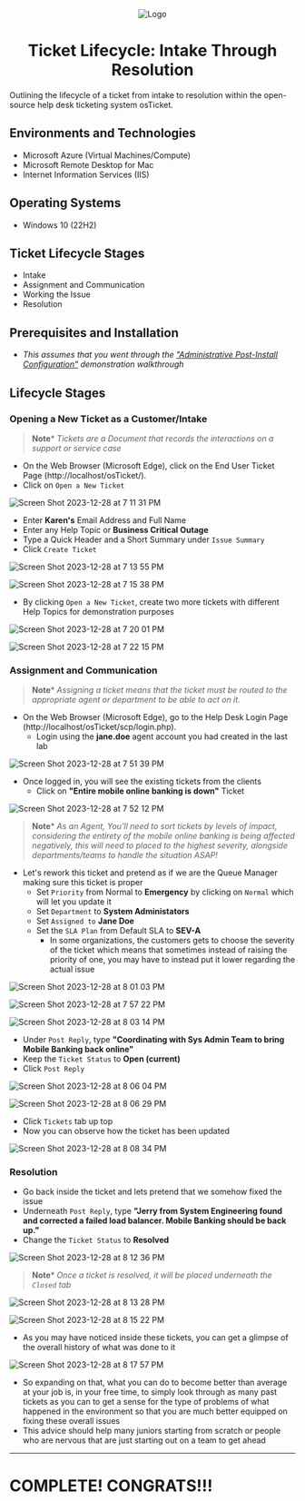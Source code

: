 <p align="center">
<img src="https://i.imgur.com/KuB3GsY.png" alt="Logo"/>
</p>

<h1 align="center">Ticket Lifecycle: Intake Through Resolution</h1>

Outlining the lifecycle of a ticket from intake to resolution within the open-source help desk ticketing system osTicket.<br />


<h2>Environments and Technologies</h2>

- Microsoft Azure (Virtual Machines/Compute)
- Microsoft Remote Desktop for Mac
- Internet Information Services (IIS)

<h2>Operating Systems</h2>

- Windows 10</b> (22H2)

<h2>Ticket Lifecycle Stages</h2>

- Intake
- Assignment and Communication
- Working the Issue
- Resolution

<h2>Prerequisites and Installation</h2>

- _This assumes that you went through the <a href="https://github.com/Emq17/osTicket-Post-Installation-Configuration">"Administrative Post-Install Configuration"</a> demonstration walkthrough_

<h2>Lifecycle Stages</h2>

<h3>Opening a New Ticket as a Customer/Intake</h3>

>**Note***
>_Tickets are a Document that records the interactions on a support or service case_

- On the Web Browser (Microsoft Edge), click on the End User Ticket Page (http://localhost/osTicket/).
- Click on `Open a New Ticket`

![Screen Shot 2023-12-28 at 7 11 31 PM](https://github.com/Emq17/osTicket-Ticket-Lifecycle-Examples/assets/147126755/106098ad-4a49-4059-98ca-954f0fa1f546)

- Enter **Karen's** Email Address and Full Name
- Enter any Help Topic or **Business Critical Outage**
- Type a Quick Header and a Short Summary under `Issue Summary`
- Click `Create Ticket`

![Screen Shot 2023-12-28 at 7 13 55 PM](https://github.com/Emq17/osTicket-Ticket-Lifecycle-Examples/assets/147126755/bbe1a526-e48d-4665-97f7-c1304cffb8d7)

![Screen Shot 2023-12-28 at 7 15 38 PM](https://github.com/Emq17/osTicket-Ticket-Lifecycle-Examples/assets/147126755/deca1645-d88f-4444-945d-bae3a5c664dc)

- By clicking `Open a New Ticket`, create two more tickets with different Help Topics for demonstration purposes

![Screen Shot 2023-12-28 at 7 20 01 PM](https://github.com/Emq17/osTicket-Ticket-Lifecycle-Examples/assets/147126755/ffbc1e57-7f43-4d48-afc6-6eff567d54a7)

![Screen Shot 2023-12-28 at 7 22 15 PM](https://github.com/Emq17/osTicket-Ticket-Lifecycle-Examples/assets/147126755/4e3c0940-37ba-4dc7-956b-4f466c356d09)

<h3>Assignment and Communication</h3>

>**Note***
>_Assigning a ticket means that the ticket must be routed to the appropriate agent or department to be able to act on it._

- On the Web Browser (Microsoft Edge), go to the Help Desk Login Page (http://localhost/osTicket/scp/login.php).
  - Login using the **jane.doe** agent account you had created in the last lab

![Screen Shot 2023-12-28 at 7 51 39 PM](https://github.com/Emq17/osTicket-Ticket-Lifecycle-Examples/assets/147126755/27c544ff-4bfd-4445-bcbf-66dd786abe34)

- Once logged in, you will see the existing tickets from the clients
   - Click on **"Entire mobile online banking is down"** Ticket

![Screen Shot 2023-12-28 at 7 52 12 PM](https://github.com/Emq17/osTicket-Ticket-Lifecycle-Examples/assets/147126755/f28e328b-a2e8-47ff-a58d-09179c9735a4)

>**Note***
>_As an Agent, You'll need to sort tickets by levels of impact, considering the entirety of the mobile online banking is being affected negatively, this will need to placed to the highest severity, alongside departments/teams to handle the situation ASAP!_

- Let's rework this ticket and pretend as if we are the Queue Manager making sure this ticket is proper
  - Set `Priority` from Normal to **Emergency** by clicking on `Normal` which will let you update it
  - Set `Department` to **System Administators**
  - Set `Assigned to` **Jane Doe**
  - Set the `SLA Plan` from Default SLA to **SEV-A**
    - In some organizations, the customers gets to choose the severity of the ticket which means that sometimes instead of raising the priority of one, you may have to instead put it lower regarding the actual issue

![Screen Shot 2023-12-28 at 8 01 03 PM](https://github.com/Emq17/osTicket-Ticket-Lifecycle-Examples/assets/147126755/9296311e-71d1-4033-a259-6571236009ea)

![Screen Shot 2023-12-28 at 7 57 22 PM](https://github.com/Emq17/osTicket-Ticket-Lifecycle-Examples/assets/147126755/d63da2ff-04e6-4aa3-ab64-30b09fdfb3d4)

![Screen Shot 2023-12-28 at 8 03 14 PM](https://github.com/Emq17/osTicket-Ticket-Lifecycle-Examples/assets/147126755/dd70d8f1-96eb-465f-8c93-6ba3307de9c0)

- Under `Post Reply`, type **"Coordinating with Sys Admin Team to bring Mobile Banking back online"** 
- Keep the `Ticket Status` to **Open (current)**
- Click `Post Reply`

![Screen Shot 2023-12-28 at 8 06 04 PM](https://github.com/Emq17/osTicket-Ticket-Lifecycle-Examples/assets/147126755/1fdef569-5b00-48f4-a45a-5cd0dcca29d5)

![Screen Shot 2023-12-28 at 8 06 29 PM](https://github.com/Emq17/osTicket-Ticket-Lifecycle-Examples/assets/147126755/d7759277-2036-4cad-9b4b-2807087b6622)

- Click `Tickets` tab up top
- Now you can observe how the ticket has been updated 

![Screen Shot 2023-12-28 at 8 08 34 PM](https://github.com/Emq17/osTicket-Ticket-Lifecycle-Examples/assets/147126755/9471cde6-37b2-44cd-bbf3-2cb76e77396b)

  <h3>Resolution</h3>

- Go back inside the ticket and lets pretend that we somehow fixed the issue 
- Underneath `Post Reply`, type **"Jerry from System Engineering found and corrected a failed load balancer. Mobile Banking should be back up."**
- Change the `Ticket Status` to **Resolved**

![Screen Shot 2023-12-28 at 8 12 36 PM](https://github.com/Emq17/osTicket-Ticket-Lifecycle-Examples/assets/147126755/83decac1-32dd-485c-a7b3-7c9cefe3256c)

>**Note***
>_Once a ticket is resolved, it will be placed underneath the `Closed` tab_

![Screen Shot 2023-12-28 at 8 13 28 PM](https://github.com/Emq17/osTicket-Ticket-Lifecycle-Examples/assets/147126755/3100dc47-cacf-4440-b683-00bf76f769e0)

![Screen Shot 2023-12-28 at 8 15 22 PM](https://github.com/Emq17/osTicket-Ticket-Lifecycle-Examples/assets/147126755/546e3bf5-37a1-4345-8031-66ab9f12e323)

- As you may have noticed inside these tickets, you can get a glimpse of the overall history of what was done to it

![Screen Shot 2023-12-28 at 8 17 57 PM](https://github.com/Emq17/osTicket-Ticket-Lifecycle-Examples/assets/147126755/c2a0a251-b930-4edf-a867-0535655a3f70)

- So expanding on that, what you can do to become better than average at your job is, in your free time, to simply look through as many past tickets as you can to get a sense for the type of problems of what happened in the environment so that you are much better equipped on fixing these overall issues
- This advice should help many juniors starting from scratch or people who are nervous that are just starting out on a team to get ahead

---
<h1>COMPLETE! CONGRATS!!!</h1>
